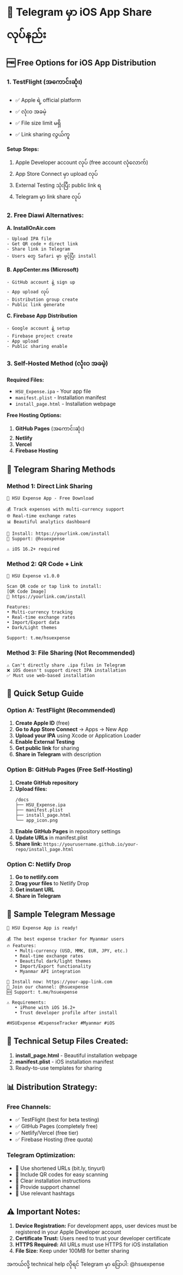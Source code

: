 # 📱 Telegram မှာ iOS App Share လုပ်နည်း

## 🆓 Free Options for iOS App Distribution

### 1. **TestFlight (အကောင်းဆုံး)**
- ✅ Apple ရဲ့ official platform
- ✅ လုံးဝ အခမဲ့
- ✅ File size limit မရှိ
- ✅ Link sharing လွယ်ကူ

**Setup Steps:**
1. Apple Developer account လုပ် (free account လုံလောက်)
2. App Store Connect မှာ upload လုပ်
3. External Testing သုံးပြီး public link ရ
4. Telegram မှာ link share လုပ်

### 2. **Free Diawi Alternatives:**

**A. InstallOnAir.com**
```
- Upload IPA file
- Get QR code + direct link
- Share link in Telegram
- Users တွေ Safari မှာ ဖွင့်ပြီး install
```

**B. AppCenter.ms (Microsoft)**
```
- GitHub account နဲ့ sign up
- App upload လုပ်
- Distribution group create
- Public link generate
```

**C. Firebase App Distribution**
```
- Google account နဲ့ setup
- Firebase project create
- App upload
- Public sharing enable
```

### 3. **Self-Hosted Method (လုံးဝ အခမဲ့)**

**Required Files:**
- `HSU_Expense.ipa` - Your app file
- `manifest.plist` - Installation manifest
- `install_page.html` - Installation webpage

**Free Hosting Options:**
1. **GitHub Pages** (အကောင်းဆုံး)
2. **Netlify**
3. **Vercel**
4. **Firebase Hosting**

## 🔗 Telegram Sharing Methods

### Method 1: Direct Link Sharing
```
📱 HSU Expense App - Free Download

💰 Track expenses with multi-currency support
🌐 Real-time exchange rates
📊 Beautiful analytics dashboard

📲 Install: https://yourlink.com/install
💬 Support: @hsuexpense

⚠️ iOS 16.2+ required
```

### Method 2: QR Code + Link
```
📱 HSU Expense v1.0.0

Scan QR code or tap link to install:
[QR Code Image]
🔗 https://yourlink.com/install

Features:
• Multi-currency tracking
• Real-time exchange rates  
• Import/Export data
• Dark/Light themes

Support: t.me/hsuexpense
```

### Method 3: File Sharing (Not Recommended)
```
⚠️ Can't directly share .ipa files in Telegram
❌ iOS doesn't support direct IPA installation
✅ Must use web-based installation
```

## 🚀 Quick Setup Guide

### Option A: TestFlight (Recommended)
1. **Create Apple ID** (free)
2. **Go to App Store Connect** → Apps → New App
3. **Upload your IPA** using Xcode or Application Loader
4. **Enable External Testing**
5. **Get public link** for sharing
6. **Share in Telegram** with description

### Option B: GitHub Pages (Free Self-Hosting)
1. **Create GitHub repository**
2. **Upload files:**
   ```
   /docs
   ├── HSU_Expense.ipa
   ├── manifest.plist
   ├── install_page.html
   └── app_icon.png
   ```
3. **Enable GitHub Pages** in repository settings
4. **Update URLs** in manifest.plist
5. **Share link:** `https://yourusername.github.io/your-repo/install_page.html`

### Option C: Netlify Drop
1. **Go to netlify.com**
2. **Drag your files** to Netlify Drop
3. **Get instant URL**
4. **Share in Telegram**

## 📝 Sample Telegram Message

```
🎉 HSU Expense App is ready!

💰 The best expense tracker for Myanmar users
🔥 Features:
   • Multi-currency (USD, MMK, EUR, JPY, etc.)
   • Real-time exchange rates
   • Beautiful dark/light themes
   • Import/Export functionality
   • Myanmar API integration

📲 Install now: https://your-app-link.com
💬 Join our channel: @hsuexpense
🆘 Support: t.me/hsuexpense

⚠️ Requirements:
   • iPhone with iOS 16.2+
   • Trust developer profile after install

#HSUExpense #ExpenseTracker #Myanmar #iOS
```

## 🔧 Technical Setup Files Created:

1. **install_page.html** - Beautiful installation webpage
2. **manifest.plist** - iOS installation manifest
3. Ready-to-use templates for sharing

## 📊 Distribution Strategy:

### Free Channels:
- ✅ TestFlight (best for beta testing)
- ✅ GitHub Pages (completely free)
- ✅ Netlify/Vercel (free tier)
- ✅ Firebase Hosting (free quota)

### Telegram Optimization:
- 🔗 Use shortened URLs (bit.ly, tinyurl)
- 📱 Include QR codes for easy scanning
- 📝 Clear installation instructions
- 💬 Provide support channel
- 🎯 Use relevant hashtags

## ⚠️ Important Notes:

1. **Device Registration:** For development apps, user devices must be registered in your Apple Developer account
2. **Certificate Trust:** Users need to trust your developer certificate
3. **HTTPS Required:** All URLs must use HTTPS for iOS installation
4. **File Size:** Keep under 100MB for better sharing

အကယ်လို့ technical help လိုရင် Telegram မှာ ပြောပါ: @hsuexpense
